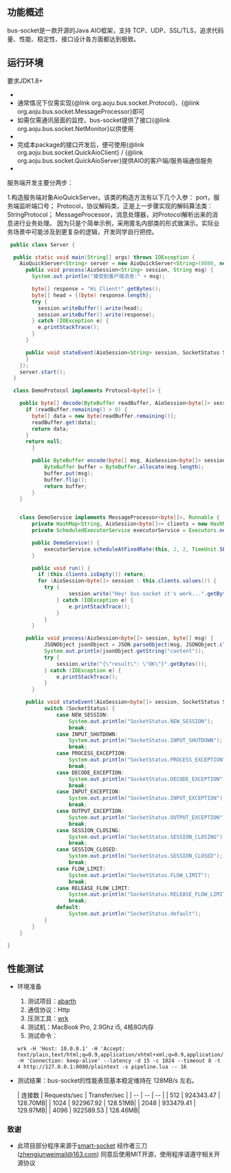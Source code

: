 ## 功能概述

bus-socket是一款开源的Java AIO框架，支持 TCP、UDP、SSL/TLS，追求代码量、性能、稳定性、接口设计各方面都达到极致。

## 运行环境

要求JDK1.8+

*
* 通常情况下仅需实现{@link org.aoju.bus.socket.Protocol}、{@link org.aoju.bus.socket.MessageProcessor}即可
* 如需仅需通讯层面的监控，bus-socket提供了接口{@link org.aoju.bus.socket.NetMonitor}以供使用
*
* 完成本package的接口开发后，便可使用{@link org.aoju.bus.socket.QuickAioClient} / {@link
  org.aoju.bus.socket.QuickAioServer}提供AIO的客户端/服务端通信服务
*

服务端开发主要分两步：

1.构造服务端对象AioQuickServer。该类的构造方法有以下几个入参： port，服务端监听端口号； Protocol，协议解码类，正是上一步骤实现的解码算法类：StringProtocol；
MessageProcessor，消息处理器，对Protocol解析出来的消息进行业务处理。 因为只是个简单示例，采用匿名内部类的形式做演示。实际业务场景中可能涉及到更复杂的逻辑，开发同学自行把控。

```java
 public class Server {

  public static void main(String[] args) throws IOException {
    AioQuickServer<String> server = new AioQuickServer<String>(8080, new DemoProtocol(), new DemoService() {
      public void process(AioSession<String> session, String msg) {
        System.out.println("接受到客户端消息:" + msg);

        byte[] response = "Hi Client!".getBytes();
        byte[] head = {(byte) response.length};
        try {
          session.writeBuffer().write(head);
          session.writeBuffer().write(response);
        } catch (IOException e) {
          e.printStackTrace();
        }
      }

      public void stateEvent(AioSession<String> session, SocketStatus SocketStatus, Throwable throwable) {
      }
    });
    server.start();
  }

  class DemoProtocol implements Protocol<byte[]> {

    public byte[] decode(ByteBuffer readBuffer, AioSession<byte[]> session) {
      if (readBuffer.remaining() > 0) {
        byte[] data = new byte[readBuffer.remaining()];
        readBuffer.get(data);
        return data;
      }
      return null;
        }

        public ByteBuffer encode(byte[] msg, AioSession<byte[]> session) {
            ByteBuffer buffer = ByteBuffer.allocate(msg.length);
            buffer.put(msg);
            buffer.flip();
            return buffer;
        }
    }


    class DemoService implements MessageProcessor<byte[]>, Runnable {
        private HashMap<String, AioSession<byte[]>> clients = new HashMap<String, AioSession<byte[]>>();
        private ScheduledExecutorService executorService = Executors.newScheduledThreadPool(12);

        public DemoService() {
            executorService.scheduleAtFixedRate(this, 2, 2, TimeUnit.SECONDS);
        }

        public void run() {
          if (this.clients.isEmpty()) return;
          for (AioSession<byte[]> session : this.clients.values()) {
            try {
                    session.write("Hey! bus-socket it's work...".getBytes());
                } catch (IOException e) {
                    e.printStackTrace();
                }
            }
        }

      public void process(AioSession<byte[]> session, byte[] msg) {
            JSONObject jsonObject = JSON.parseObject(msg, JSONObject.class);
            System.out.println(jsonObject.getString("content"));
            try {
                session.write("{\"result\": \"OK\"}".getBytes());
            } catch (IOException e) {
                e.printStackTrace();
            }
        }

      public void stateEvent(AioSession<byte[]> session, SocketStatus SocketStatus, Throwable throwable) {
            switch (SocketStatus) {
                case NEW_SESSION:
                    System.out.println("SocketStatus.NEW_SESSION");
                    break;
                case INPUT_SHUTDOWN:
                    System.out.println("SocketStatus.INPUT_SHUTDOWN");
                    break;
                case PROCESS_EXCEPTION:
                    System.out.println("SocketStatus.PROCESS_EXCEPTION");
                    break;
                case DECODE_EXCEPTION:
                    System.out.println("SocketStatus.DECODE_EXCEPTION");
                    break;
                case INPUT_EXCEPTION:
                    System.out.println("SocketStatus.INPUT_EXCEPTION");
                    break;
                case OUTPUT_EXCEPTION:
                    System.out.println("SocketStatus.OUTPUT_EXCEPTION");
                    break;
                case SESSION_CLOSING:
                    System.out.println("SocketStatus.SESSION_CLOSING");
                    break;
                case SESSION_CLOSED:
                    System.out.println("SocketStatus.SESSION_CLOSED");
                    break;
                case FLOW_LIMIT:
                    System.out.println("SocketStatus.FLOW_LIMIT");
                    break;
                case RELEASE_FLOW_LIMIT:
                    System.out.println("SocketStatus.RELEASE_FLOW_LIMIT");
                    break;
                default:
                    System.out.println("SocketStatus.default");
            }
        }
    }

}
 ```

## 性能测试

- 环境准备
  1. 测试项目：[abarth](https://github.com/aoju/abarth)
  2. 通信协议：Http
  3. 压测工具：[wrk](https://github.com/wg/wrk)
  4. 测试机：MacBook Pro, 2.9Ghz i5, 4核8G内存
  5. 测试命令：
    ```
    wrk -H 'Host: 10.0.0.1' -H 'Accept: text/plain,text/html;q=0.9,application/xhtml+xml;q=0.9,application/xml;q=0.8,*/*;q=0.7' -H 'Connection: keep-alive' --latency -d 15 -c 1024 --timeout 8 -t 4 http://127.0.0.1:8080/plaintext -s pipeline.lua -- 16
    ```
- 测试结果：bus-socket的性能表现基本稳定维持在 128MB/s 左右。

  | 连接数 | Requests/sec | Transfer/sec | | -- | -- | -- | | 512 | 924343.47 | 128.70MB| | 1024 | 922967.92 | 128.51MB| |
  2048 | 933479.41 | 129.97MB| | 4096 | 922589.53 | 128.46MB|

### 致谢

- 此项目部分程序来源于[smart-socket](https://gitee.com/smartboot/smart-socket) 经作者三刀(zhengjunweimail@163.com)
  同意后使用MIT开源，使用程序请遵守相关开源协议